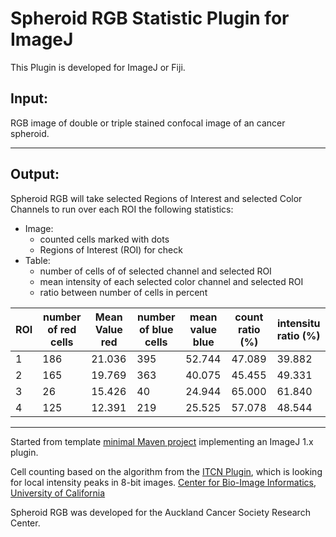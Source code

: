 Spheroid RGB Statistic Plugin for ImageJ
========================================

This Plugin is developed for ImageJ or Fiji.

Input:
------
RGB image of double or triple stained confocal image of an cancer spheroid.

---

Output:
-------
Spheroid RGB will take selected Regions of Interest and selected Color
Channels to run over each ROI the following statistics:

- Image:
    - counted cells marked with dots
    - Regions of Interest (ROI) for check
- Table:
    - number of cells of of selected channel and selected ROI
    - mean intensity of each selected color channel and selected ROI
    - ratio between number of cells in percent

ROI | number of red cells | Mean Value red | number of blue cells | mean value blue | count ratio (%) | intensitu ratio (%)
--- | --- | --- | --- | --- | --- | --- 
1 | 186	| 21.036 | 395 | 52.744| 47.089 | 39.882
2 | 165	| 19.769 | 363 | 40.075 | 45.455 | 49.331
3 | 26 | 15.426 | 40| 24.944 | 65.000 | 61.840
4 | 125| 12.391 | 219 | 25.525 | 57.078 | 48.544


---

Started from template [minimal Maven project](https://github.com/imagej/minimal-ij1-plugin/archive/master.zip) implementing an ImageJ 1.x plugin.


Cell counting based on the algorithm from the [ITCN Plugin](https://imagej.nih.gov/ij/plugins/itcn.html), which is looking for local intensity peaks in 8-bit images.
[Center for Bio-Image Informatics, University of California](http://bioimage.ucsb.edu/automatic-nuclei-counter-plug-in-for-imagej)

Spheroid RGB was developed for the Auckland Cancer Society Research Center.